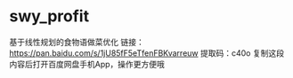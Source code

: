 # swy_profit
基于线性规划的食物语做菜优化
链接：https://pan.baidu.com/s/1jU85fF5eTfenFBKvarreuw
提取码：c40o
复制这段内容后打开百度网盘手机App，操作更方便哦

